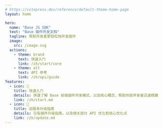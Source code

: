 ```yaml
---
# https://vitepress.dev/reference/default-theme-home-page
layout: home

hero:
  name: "Base JS SDK"
  text: "Base 插件开发文档"
  tagline: 帮助开发者更轻松地开发插件
  image:
    src: /image.svg
  actions:
    - theme: brand
      text: 快速入门
      link: /zh/start/core
    - theme: alt
      text: API 参考
      link: /zh/api/guide
features:
  - icon: 📝
    title: 快速入门 
    details: 快速了解 Base 前端插件开发模式，以及核心概念，帮助外部开发者迅速搭建一个有趣且好用的插件
    link: /zh/start.md
  - icon: 🌟
    title: 旧版本升级指南
    details: 已有插件升级指南，以及相关部分 API 优化和核心优化点
    link: /zh/update.md
---
```

<style>
:root {
  --vp-home-hero-name-color: transparent;
  --vp-home-hero-name-background: -webkit-linear-gradient(120deg, #bd34fe 30%, #41d1ff);

  --vp-home-hero-image-background-image: linear-gradient(-45deg, #bd34fe 50%, #47caff 50%);
  --vp-home-hero-image-filter: blur(40px);
}

.image-src {
  width: 100%;
  height: 100%;
}

@media (min-width: 640px) {
  :root {
    --vp-home-hero-image-filter: blur(56px);
  }
}

@media (min-width: 960px) {
  :root {
    --vp-home-hero-image-filter: blur(72px);
  }
}
</style>



